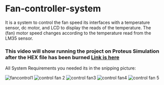 # Fan-controller-system
It is a system to control the fan speed its interfaces with a temperature sensor, dc motor, and LCD to display the reads of the temperature. The (fan) motor speed changes according to the temperature read from the LM35 sensor.
### This video will show running the project on Proteus Simulation after the HEX file has been burned [Link is here](https://drive.google.com/file/d/1eRl15a4i71amiTC6HAbFCALYIci6XF3I/view?usp=sharing)

All System Requirements you needed its in the snipping picture:

![fancontrol1](https://user-images.githubusercontent.com/22917887/211688705-1b793980-4533-406b-bd2c-8a3c7dc1fff8.png)
![control fan 2](https://user-images.githubusercontent.com/22917887/211688708-651ad5dd-f990-4fb8-9922-5c6e74727f05.png)
![control fan3](https://user-images.githubusercontent.com/22917887/211688712-f116c423-ef8c-436d-9789-04d68bb3510e.png)
![control fan4](https://user-images.githubusercontent.com/22917887/211688701-20a8a87f-4ecd-4aa7-87b0-ec48ae067815.png)
![control fan 5](https://user-images.githubusercontent.com/22917887/211688703-b56bc4a8-3b7a-4971-b79a-cbe309df911f.png)


